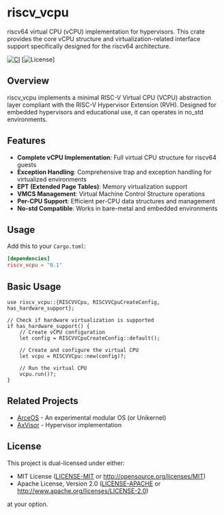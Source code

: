 # **riscv_vcpu**

riscv64 virtual CPU (vCPU) implementation for hypervisors. This crate provides the core vCPU structure and virtualization-related interface support specifically designed for the riscv64 architecture.

[![CI](https://github.com/arceos-hypervisor/riscv_vcpu/actions/workflows/ci.yml/badge.svg?branch=master)](https://github.com/arceos-hypervisor/riscv_vcpu/actions/workflows/ci.yml)
[![License](https://img.shields.io/badge/License-MIT%20OR%20Apache--2.0-blue.svg)]

## Overview

riscv_vcpu implements a minimal RISC-V Virtual CPU (VCPU) abstraction layer compliant with the RISC-V Hypervisor Extension (RVH). Designed for embedded hypervisors and educational use, it can operates in no_std environments.

## Features

- **Complete vCPU Implementation**: Full virtual CPU structure for riscv64 guests
- **Exception Handling**: Comprehensive trap and exception handling for virtualized environments
- **EPT (Extended Page Tables)**: Memory virtualization support
- **VMCS Management**: Virtual Machine Control Structure operations
- **Per-CPU Support**: Efficient per-CPU data structures and management
- **No-std Compatible**: Works in bare-metal and embedded environments

## Usage

Add this to your `Cargo.toml`:

```toml
[dependencies]
riscv_vcpu = "0.1"
```

## Basic Usage

```rust,ignore
use riscv_vcpu::{RISCVVCpu, RISCVVCpuCreateConfig, has_hardware_support};

// Check if hardware virtualization is supported
if has_hardware_support() {
    // Create vCPU configuration
    let config = RISCVVCpuCreateConfig::default();
    
    // Create and configure the virtual CPU
    let vcpu = RISCVVCpu::new(config)?;
    
    // Run the virtual CPU
    vcpu.run()?;
}
```

## Related Projects 

+ [ArceOS](https://github.com/arceos-org/arceos) - An experimental modular OS (or Unikernel)
+ [AxVisor](https://github.com/arceos-hypervisor/axvisor) - Hypervisor implementation

## License

This project is dual-licensed under either:

- MIT License ([LICENSE-MIT](LICENSE-MIT) or <http://opensource.org/licenses/MIT>)
- Apache License, Version 2.0 ([LICENSE-APACHE](LICENSE-APACHE) or <http://www.apache.org/licenses/LICENSE-2.0>)

at your option.